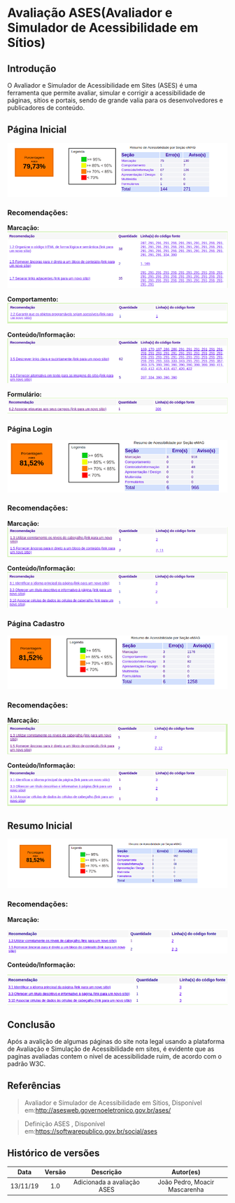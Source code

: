 # Avaliação ASES(Avaliador e Simulador de Acessibilidade em Sítios)

## Introdução
O Avaliador e Simulador de Acessibilidade em Sites (ASES) é uma ferramenta que permite avaliar, simular e corrigir a acessibilidade de páginas, sítios e portais, sendo de grande valia para os desenvolvedores e publicadores de conteúdo.

## Página Inicial
![inicial](img/ASES_pg_inicial.png)

### Recomendações:
**Marcação:**
![marc1](img/marc_rec1.png)

**Comportamento:**
![comp1](img/comp_rec1.png)

**Conteúdo/Informação:**
![cont1](img/cont_rec1.png)

**Formulário:**
![form1](img/form_rec1.png)


### Página Login
![inicial2](img/ASES_pg_login.png)

### Recomendações:
**Marcação:**
![marc1](img/marc_rec2.png)

**Conteúdo/Informação:**
![cont2](img/cont_rec2.png)

### Página Cadastro
![inicial](img/ASES_pg_cadastro.png)

### Recomendações:

**Marcação:**
![marc3](img/marc_rec3.png)


**Conteúdo/Informação:**
![cont3](img/cont_rec3.png)

## Resumo Inicial

![resumo inicial](img/ASES_pg_resumo.png)

### Recomendações:

**Marcação:**

![marc4](img/marc_rec4.png)

**Conteúdo/Informação:**

![cont1](img/cont_rec4.png)

## Conclusão

Após a avalição de algumas páginas do site nota legal usando a plataforma de Avaliação e Simulação de Acessibilidade em sites, é evidente que as paginas avaliadas contem o nivel de acessibilidade ruim, de acordo com o padrão W3C.


## Referências 
 
 > Avaliador e Simulador de Acessibilidade em Sítios, Disponível em:http://asesweb.governoeletronico.gov.br/ases/

> Definição ASES , Disponível em:https://softwarepublico.gov.br/social/ases

## Histórico de versões
 
| Data | Versão | Descrição | Autor(es) |
|:--:|:--:|:--:|:--:|
|13/11/19|1.0|Adicionada a avaliação ASES|João Pedro, Moacir Mascarenha|